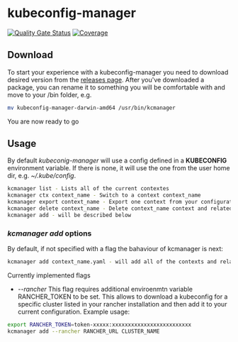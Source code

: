 # kubeconfig-manager

[![Quality Gate Status](https://sonarcloud.io/api/project_badges/measure?project=kalgurn_kubeconfig-manager&metric=alert_status)](https://sonarcloud.io/dashboard?id=kalgurn_kubeconfig-manager)
[![Coverage](https://sonarcloud.io/api/project_badges/measure?project=kalgurn_kubeconfig-manager&metric=coverage)](https://sonarcloud.io/dashboard?id=kalgurn_kubeconfig-manager)

## Download

To start your experience with a kubeconfig-manager you need to download desired version from the [releases page](https://github.com/kalgurn/kubeconfig-manager/releases).
After you've downloaded a package, you can rename it to something you will be comfortable with and move to your /bin folder, e.g.

```bash
mv kubeconfig-manager-darwin-amd64 /usr/bin/kcmanager
```

You are now ready to go

## Usage

By default _kubeconig-manager_ will use a config defined in a __KUBECONFIG__ environment variable. If there is none, it will use the one from the user home dir, e.g. _~/.kube/config_.

```bash
kcmanager list - Lists all of the current contextes
kcmanager ctx context_name - Switch to a context context_name
kcmanager export context_name - Export one context from your configuration as a separate kubeconfig with user and server configuration. It will be named as a context_name.yaml
kcmanager delete context_name - Delete context_name context and related user/server
kcmanager add - will be described below
```

### _kcmanager add_ options

By default, if not specified with a flag the bahaviour of kcmanager is next:

```bash
kcmanager add context_name.yaml - will add all of the contexts and related user/server configurations to your kubeconfig
```

Currently implemented flags

- _--rancher_
This flag requires additional enviroenmtn variable RANCHER_TOKEN to be set. This allows to download a kubeconfig for a specific cluster listed in your rancher installation and then add it to your current configuration. Example usage:

```bash
export RANCHER_TOKEN=token-xxxxx:xxxxxxxxxxxxxxxxxxxxxxxxx
kcmanager add --rancher RANCHER_URL CLUSTER_NAME
```
